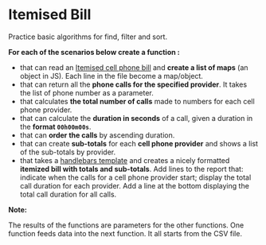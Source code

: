 # Itemised Bill

Practice basic algorithms for find, filter and sort.

**For each of the scenarios below create a function :**

* that can read an [Itemised cell phone bill](./ItemisedBill.csv) and **create a list of maps** (an object in JS). Each line in the file become a map/object.
* that can return all the **phone calls for the specified provider**. It takes the list of phone number as a parameter.
* that calculates **the total number of calls** made to numbers for each cell phone provider.
* that can calculate the **duration in seconds** of a call, given a duration in the **format `00h00m00s`**.
* that can **order the calls** by ascending duration.
* that can create **sub-totals** for each **cell phone provider** and shows a list of the sub-totals by provider.
* that takes a [handlebars template](https://www.npmjs.com/package/handlebars) and creates a nicely formatted **itemized bill with totals and sub-totals**. Add lines to the report that: indicate when the calls for a cell phone provider start; display the total call duration for each provider. Add a line at the bottom displaying the total call duration for all calls.

**Note:**

The results of the functions are parameters for the other functions. One function feeds data into the next function. It all starts from the CSV file.
